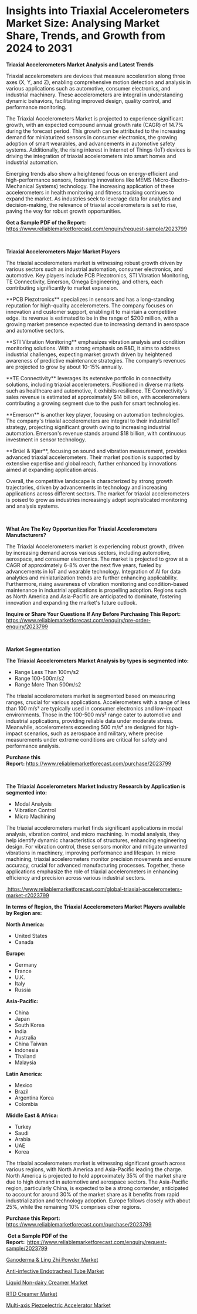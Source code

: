 <p><h1>Insights into Triaxial Accelerometers Market Size: Analysing Market Share, Trends, and Growth from 2024 to 2031</h1></p><p><strong>Triaxial Accelerometers Market Analysis and Latest Trends</strong></p>
<p><p>Triaxial accelerometers are devices that measure acceleration along three axes (X, Y, and Z), enabling comprehensive motion detection and analysis in various applications such as automotive, consumer electronics, and industrial machinery. These accelerometers are integral in understanding dynamic behaviors, facilitating improved design, quality control, and performance monitoring.</p><p>The Triaxial Accelerometers Market is projected to experience significant growth, with an expected compound annual growth rate (CAGR) of 14.7% during the forecast period. This growth can be attributed to the increasing demand for miniaturized sensors in consumer electronics, the growing adoption of smart wearables, and advancements in automotive safety systems. Additionally, the rising interest in Internet of Things (IoT) devices is driving the integration of triaxial accelerometers into smart homes and industrial automation.</p><p>Emerging trends also show a heightened focus on energy-efficient and high-performance sensors, fostering innovations like MEMS (Micro-Electro-Mechanical Systems) technology. The increasing application of these accelerometers in health monitoring and fitness tracking continues to expand the market. As industries seek to leverage data for analytics and decision-making, the relevance of triaxial accelerometers is set to rise, paving the way for robust growth opportunities.</p></p>
<p><strong>Get a Sample PDF of the Report:&nbsp;</strong> <a href="https://www.reliablemarketforecast.com/enquiry/request-sample/2023799?utm_campaign=1733&utm_medium=2&utm_source=Github&utm_content=ia&utm_term=30102024&utm_id=triaxial-accelerometers">https://www.reliablemarketforecast.com/enquiry/request-sample/2023799</a></p>
<p>&nbsp;</p>
<p><strong>Triaxial Accelerometers Major Market Players</strong></p>
<p><p>The triaxial accelerometers market is witnessing robust growth driven by various sectors such as industrial automation, consumer electronics, and automotive. Key players include PCB Piezotronics, STI Vibration Monitoring, TE Connectivity, Emerson, Omega Engineering, and others, each contributing significantly to market expansion.</p><p>**PCB Piezotronics** specializes in sensors and has a long-standing reputation for high-quality accelerometers. The company focuses on innovation and customer support, enabling it to maintain a competitive edge. Its revenue is estimated to be in the range of $200 million, with a growing market presence expected due to increasing demand in aerospace and automotive sectors.</p><p>**STI Vibration Monitoring** emphasizes vibration analysis and condition monitoring solutions. With a strong emphasis on R&D, it aims to address industrial challenges, expecting market growth driven by heightened awareness of predictive maintenance strategies. The company’s revenues are projected to grow by about 10-15% annually.</p><p>**TE Connectivity** leverages its extensive portfolio in connectivity solutions, including triaxial accelerometers. Positioned in diverse markets such as healthcare and automotive, it exhibits resilience. TE Connectivity's sales revenue is estimated at approximately $14 billion, with accelerometers contributing a growing segment due to the push for smart technologies.</p><p>**Emerson** is another key player, focusing on automation technologies. The company's triaxial accelerometers are integral to their industrial IoT strategy, projecting significant growth owing to increasing industrial automation. Emerson's revenue stands around $18 billion, with continuous investment in sensor technology.</p><p>**Brüel & Kjær**, focusing on sound and vibration measurement, provides advanced triaxial accelerometers. Their market position is supported by extensive expertise and global reach, further enhanced by innovations aimed at expanding application areas.</p><p>Overall, the competitive landscape is characterized by strong growth trajectories, driven by advancements in technology and increasing applications across different sectors. The market for triaxial accelerometers is poised to grow as industries increasingly adopt sophisticated monitoring and analysis systems.</p></p>
<p>&nbsp;</p>
<p><strong>What Are The Key Opportunities For Triaxial Accelerometers Manufacturers?</strong></p>
<p><p>The Triaxial Accelerometers market is experiencing robust growth, driven by increasing demand across various sectors, including automotive, aerospace, and consumer electronics. The market is projected to grow at a CAGR of approximately 6-8% over the next five years, fueled by advancements in IoT and wearable technology. Integration of AI for data analytics and miniaturization trends are further enhancing applicability. Furthermore, rising awareness of vibration monitoring and condition-based maintenance in industrial applications is propelling adoption. Regions such as North America and Asia-Pacific are anticipated to dominate, fostering innovation and expanding the market's future outlook.</p></p>
<p><strong>Inquire or Share Your Questions If Any Before Purchasing This Report:</strong> <a href="https://www.reliablemarketforecast.com/enquiry/pre-order-enquiry/2023799?utm_campaign=1733&utm_medium=2&utm_source=Github&utm_content=ia&utm_term=30102024&utm_id=triaxial-accelerometers">https://www.reliablemarketforecast.com/enquiry/pre-order-enquiry/2023799</a></p>
<p>&nbsp;</p>
<p><strong>Market Segmentation</strong></p>
<p><strong>The Triaxial Accelerometers Market Analysis by types is segmented into:</strong></p>
<p><ul><li>Range Less Than 100m/s2</li><li>Range 100-500m/s2</li><li>Range More Than 500m/s2</li></ul></p>
<p><p>The triaxial accelerometers market is segmented based on measuring ranges, crucial for various applications. Accelerometers with a range of less than 100 m/s² are typically used in consumer electronics and low-impact environments. Those in the 100-500 m/s² range cater to automotive and industrial applications, providing reliable data under moderate stress. Meanwhile, accelerometers exceeding 500 m/s² are designed for high-impact scenarios, such as aerospace and military, where precise measurements under extreme conditions are critical for safety and performance analysis.</p></p>
<p><strong>Purchase this Report:&nbsp;</strong><a href="https://www.reliablemarketforecast.com/purchase/2023799?utm_campaign=1733&utm_medium=2&utm_source=Github&utm_content=ia&utm_term=30102024&utm_id=triaxial-accelerometers">https://www.reliablemarketforecast.com/purchase/2023799</a></p>
<p>&nbsp;</p>
<p><strong>The Triaxial Accelerometers Market Industry Research by Application is segmented into:</strong></p>
<p><ul><li>Modal Analysis</li><li>Vibration Control</li><li>Micro Machining</li></ul></p>
<p><p>The triaxial accelerometers market finds significant applications in modal analysis, vibration control, and micro machining. In modal analysis, they help identify dynamic characteristics of structures, enhancing engineering design. For vibration control, these sensors monitor and mitigate unwanted vibrations in machinery, improving performance and lifespan. In micro machining, triaxial accelerometers monitor precision movements and ensure accuracy, crucial for advanced manufacturing processes. Together, these applications emphasize the role of triaxial accelerometers in enhancing efficiency and precision across various industrial sectors.</p></p>
<p><a href="https://www.reliablemarketforecast.com/global-triaxial-accelerometers-market-r2023799?utm_campaign=1733&utm_medium=2&utm_source=Github&utm_content=ia&utm_term=30102024&utm_id=triaxial-accelerometers">&nbsp;https://www.reliablemarketforecast.com/global-triaxial-accelerometers-market-r2023799</a></p>
<p><strong>In terms of Region, the Triaxial Accelerometers Market Players available by Region are:</strong></p>
<p>
    <p> <strong> North America: </strong>
        <ul>
            <li>United States</li>
            <li>Canada</li>
        </ul>
        </p> 
    <p> <strong> Europe: </strong>
        <ul>
            <li>Germany</li>
            <li>France</li>
            <li>U.K.</li>
            <li>Italy</li>
            <li>Russia</li>
        </ul>
        </p> 
    <p> <strong> Asia-Pacific: </strong>
        <ul>
            <li>China</li>
            <li>Japan</li>
            <li>South Korea</li>
            <li>India</li>
            <li>Australia</li>
            <li>China Taiwan</li>
            <li>Indonesia</li>
            <li>Thailand</li>
            <li>Malaysia</li>
        </ul>
        </p> 
    <p> <strong> Latin America: </strong>
        <ul>
            <li>Mexico</li>
            <li>Brazil</li>
            <li>Argentina Korea</li>
            <li>Colombia</li>
        </ul>
        </p> 
    <p> <strong> Middle East & Africa: </strong>
        <ul>
            <li>Turkey</li>
            <li>Saudi</li>
            <li>Arabia</li>
            <li>UAE</li>
            <li>Korea</li>
        </ul>
    </p>
    </p>
<p><p>The triaxial accelerometers market is witnessing significant growth across various regions, with North America and Asia-Pacific leading the charge. North America is projected to hold approximately 35% of the market share due to high demand in automotive and aerospace sectors. The Asia-Pacific region, particularly China, is expected to be a strong contender, anticipated to account for around 30% of the market share as it benefits from rapid industrialization and technology adoption. Europe follows closely with about 25%, while the remaining 10% comprises other regions.</p></p>
<p><strong>Purchase this Report: </strong><a href="https://www.reliablemarketforecast.com/purchase/2023799?utm_campaign=1733&utm_medium=2&utm_source=Github&utm_content=ia&utm_term=30102024&utm_id=triaxial-accelerometers">https://www.reliablemarketforecast.com/purchase/2023799</a></p>
<p>&nbsp;<strong>Get a Sample PDF of the Report:&nbsp;&nbsp;</strong><a href="https://www.reliablemarketforecast.com/enquiry/request-sample/2023799?utm_campaign=1733&utm_medium=2&utm_source=Github&utm_content=ia&utm_term=30102024&utm_id=triaxial-accelerometers">https://www.reliablemarketforecast.com/enquiry/request-sample/2023799</a></p>
<p><strong></strong></p>
<p><p><a href="https://www.linkedin.com/pulse/ganoderma-ling-zhi-powder-market-research-report-exploring-vbxje?utm_campaign=1733&utm_medium=2&utm_source=Github&utm_content=ia&utm_term=30102024&utm_id=triaxial-accelerometers">Ganoderma & Ling Zhi Powder Market</a></p><p><a href="https://www.linkedin.com/pulse/emerging-trends-anti-infective-endotracheal-tube-market-i9ewf?utm_campaign=1733&utm_medium=2&utm_source=Github&utm_content=ia&utm_term=30102024&utm_id=triaxial-accelerometers">Anti-infective Endotracheal Tube Market</a></p><p><a href="https://www.linkedin.com/pulse/liquid-non-dairy-creamer-market-research-report-forecast-jnwfe?utm_campaign=1733&utm_medium=2&utm_source=Github&utm_content=ia&utm_term=30102024&utm_id=triaxial-accelerometers">Liquid Non-dairy Creamer Market</a></p><p><a href="https://www.linkedin.com/pulse/deep-dive-rtd-creamer-market-itstrends-segmentation-competitive-g6tie?utm_campaign=1733&utm_medium=2&utm_source=Github&utm_content=ia&utm_term=30102024&utm_id=triaxial-accelerometers">RTD Creamer Market</a></p><p><a href="https://www.linkedin.com/pulse/exploring-multi-axis-piezoelectric-accelerator-market-dynamics-fv0ae?utm_campaign=1733&utm_medium=2&utm_source=Github&utm_content=ia&utm_term=30102024&utm_id=triaxial-accelerometers">Multi-axis Piezoelectric Accelerator Market</a></p></p>